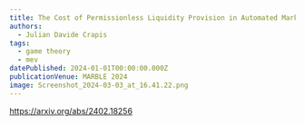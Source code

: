 ```yaml
---
title: The Cost of Permissionless Liquidity Provision in Automated Market Makers
authors:
  - Julian Davide Crapis
tags:
  - game theory
  - mev
datePublished: 2024-01-01T00:00:00.000Z
publicationVenue: MARBLE 2024
image: Screenshot_2024-03-03_at_16.41.22.png
---
```


<https://arxiv.org/abs/2402.18256>
